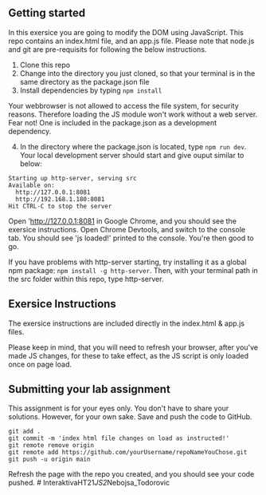 ## Getting started
In this exersice you are going to modify the DOM using JavaScript. This repo contains an index.html file, and an app.js file. Please note that node.js and git are pre-requisits for following the below instructions.  

1. Clone this repo
2. Change into the directory you just cloned, so that your terminal is in the same directory as the package.json file
3. Install dependencies by typing `npm install` 

Your webbrowser is not allowed to access the file system, for security reasons. Therefore loading the JS module won't work without a web server. Fear not! One is included in the package.json as a development dependency.

4. In the directory where the package.json is located, type `npm run dev`. Your local development server should start and give ouput similar to below:

```
Starting up http-server, serving src
Available on:
  http://127.0.0.1:8081
  http://192.168.1.180:8081
Hit CTRL-C to stop the server
```

Open 'http://127.0.0.1:8081 in Google Chrome, and you should see the exersice instructions. 
Open Chrome Devtools, and switch to the console tab. You should see 'js loaded!' printed to the console. You're then good to go. 

If you have problems with http-server starting, try installing it as a global npm package: `npm install -g http-server`. Then, with your terminal path in the src folder within this repo, type http-server. 

## Exersice Instructions
The exersice instructions are included directly in the index.html & app.js files.

Please keep in mind, that you will need to refresh your browser, after you've made JS changes, for these to take effect, as the JS script is only loaded once on page load.


## Submitting your lab assignment
This assignment is for your eyes only. You don't have to share your solutions. However, for your own sake. Save and push the code to GitHub.


```
git add .
git commit -m 'index html file changes on load as instructed!'
git remote remove origin
git remote add https://github.com/yourUsername/repoNameYouChose.git 
git push -u origin main
```
Refresh the page with the repo you created, and you should see your code pushed. 
#   I n t e r a k t i v a H T 2 1 _ J S 2 _ N e b o j s a _ T o d o r o v i c  
 